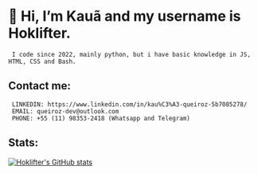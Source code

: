 # 👋 Hi, I’m Kauã and my username is Hoklifter.
     I code since 2022, mainly python, but i have basic knowledge in JS, HTML, CSS and Bash.

## Contact me:
     LINKEDIN: https://www.linkedin.com/in/kau%C3%A3-queiroz-5b7085278/
     EMAIL: queiroz-dev@outlook.com
     PHONE: +55 (11) 98353-2418 (Whatsapp and Telegram)
## Stats:
[![Hoklifter's GitHub stats](https://github-readme-stats.vercel.app/api?username=Hoklifter)](https://github.com/anuraghazra/github-readme-stats)
